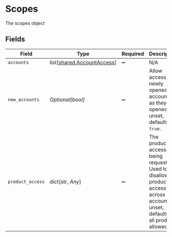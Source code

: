 # Scopes

The scopes object


## Fields

| Field                                                                                                                                   | Type                                                                                                                                    | Required                                                                                                                                | Description                                                                                                                             |
| --------------------------------------------------------------------------------------------------------------------------------------- | --------------------------------------------------------------------------------------------------------------------------------------- | --------------------------------------------------------------------------------------------------------------------------------------- | --------------------------------------------------------------------------------------------------------------------------------------- |
| `accounts`                                                                                                                              | list[[shared.AccountAccess](undefined/models/shared/accountaccess.md)]                                                                  | :heavy_minus_sign:                                                                                                                      | N/A                                                                                                                                     |
| `new_accounts`                                                                                                                          | *Optional[bool]*                                                                                                                        | :heavy_minus_sign:                                                                                                                      | Allow access to newly opened accounts as they are opened. If unset, defaults to `true`.                                                 |
| `product_access`                                                                                                                        | dict[str, *Any*]                                                                                                                        | :heavy_minus_sign:                                                                                                                      | The product access being requested. Used to or disallow product access across all accounts. If unset, defaults to all products allowed. |